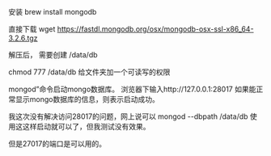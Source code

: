 安装
brew install mongodb

直接下载 
wget https://fastdl.mongodb.org/osx/mongodb-osx-ssl-x86_64-3.2.6.tgz

解压后，
需要创建
/data/db

chmod 777 /data/db
给文件夹加一个可读写的权限

mongod”命令启动mongo数据库。
浏览器下输入http://127.0.0.1:28017 如果能正常显示mongo数据库的信息，则表示启动成功。

我这次没有解决访问28017的问题，网上说可以
mongod --dbpath /data/db
使用这这样启动就可以了，但我测试没有效果。

但是27017的端口是可以用的。
